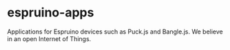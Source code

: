 # espruino-apps
Applications for Espruino devices such as Puck.js and Bangle.js.  We believe in an open Internet of Things.
